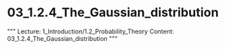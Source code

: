 # 03_1.2.4_The_Gaussian_distribution

"""
Lecture: 1_Introduction/1.2_Probability_Theory
Content: 03_1.2.4_The_Gaussian_distribution
"""

